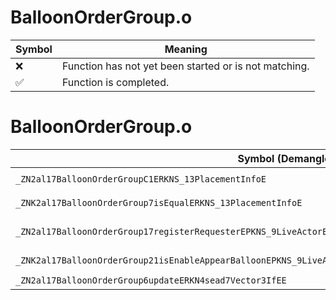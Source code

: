 # BalloonOrderGroup.o
| Symbol | Meaning 
| ------------- | ------------- 
| :x: | Function has not yet been started or is not matching. 
| :white_check_mark: | Function is completed. 


# BalloonOrderGroup.o
| Symbol (Demangled) | Symbol (Mangled) | Decompiled? |
| ------------- |  ------------- | ------------- |
| `_ZN2al17BalloonOrderGroupC1ERKNS_13PlacementInfoE` | `al::BalloonOrderGroup::BalloonOrderGroup(al::PlacementInfo const&)` | :white_check_mark: |
| `_ZNK2al17BalloonOrderGroup7isEqualERKNS_13PlacementInfoE` | `al::BalloonOrderGroup::isEqual(al::PlacementInfo const&)const` | :white_check_mark: |
| `_ZN2al17BalloonOrderGroup17registerRequesterEPKNS_9LiveActorEPKNS_17IUseEventFlowDataERKNS_13ActorInitInfoE` | `al::BalloonOrderGroup::registerRequester(al::LiveActor const*,al::IUseEventFlowData const*,al::ActorInitInfo const&)` | :white_check_mark: |
| `_ZNK2al17BalloonOrderGroup21isEnableAppearBalloonEPKNS_9LiveActorE` | `al::BalloonOrderGroup::isEnableAppearBalloon(al::LiveActor const*)const` | :white_check_mark: |
| `_ZN2al17BalloonOrderGroup6updateERKN4sead7Vector3IfEE` | `al::BalloonOrderGroup::update(sead::Vector3<float> const&)` | :white_check_mark: |
